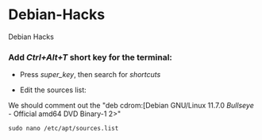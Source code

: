 # Debian-Hacks
Debian Hacks

### Add _Ctrl+Alt+T_ short key for the terminal:
* Press _super_key_, then search for _shortcuts_

* Edit the sources list:

We should comment out the "deb cdrom:[Debian GNU/Linux 11.7.0 _Bullseye_ - Official amd64 DVD Binary-1 2>"

```sudo nano /etc/apt/sources.list```
